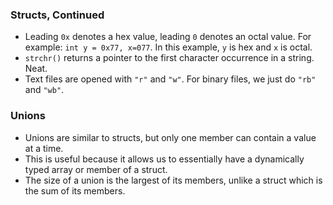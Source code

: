 ### Structs, Continued
- Leading `0x` denotes a hex value, leading `0` denotes an octal value. For example: `int y = 0x77, x=077`. In this example, `y` is hex and `x` is octal.
- `strchr()` returns a pointer to the first character occurrence in a string. Neat.
- Text files are opened with `"r"` and `"w"`. For binary files, we just do `"rb"` and `"wb"`.

### Unions
- Unions are similar to structs, but only one member can contain a value at a time.
- This is useful because it allows us to essentially have a dynamically typed array or member of a struct.
- The size of a union is the largest of its members, unlike a struct which is the sum of its members.